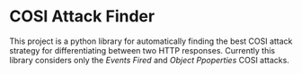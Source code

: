 # COSI Attack Finder #

This project is a python library for automatically finding the best COSI attack strategy for differentiating between two HTTP responses. Currently this library considers only the _Events Fired_ and _Object Ppoperties_ COSI attacks.